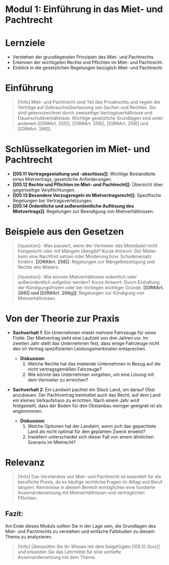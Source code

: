 # Modul 1: Einführung in das Miet- und Pachtrecht

# Lernziele
- Verstehen der grundlegenden Prinzipien des Miet- und Pachtrechts.
- Erkennen der wichtigsten Rechte und Pflichten im Miet- und Pachtrecht.
- Einblick in die gesetzlichen Regelungen bezüglich Miet- und Pachtrecht.

# Einführung
>[!info] 
>Miet- und Pachtrecht sind Teil des Privatrechts und regeln die Verträge auf Gebrauchsüberlassung von Sachen und Rechten. Sie sind gekennzeichnet durch zweiseitige Vertragsverhältnisse und Dauerschuldverhältnisse. Wichtige gesetzliche Grundlagen sind unter anderem [[OR#Art. 255]], [[OR#Art. 258]], [[OR#Art. 259]] und [[OR#Art. 266]].

# Schlüsselkategorien im Miet- und Pachtrecht
- **[[05.11 Vertragsgestaltung und -abschluss]]**: Wichtige Bestandteile eines Mietvertrags, gesetzliche Anforderungen.
- **[[05.12 Rechte und Pflichten im Miet- und Pachtrecht]]**: Übersicht über gegenseitige Verpflichtungen.
- **[[05.13 Besondere Verzugsregeln im Mietvertragsrecht]]**: Spezifische Regelungen bei Vertragsverletzungen.
- **[[05.14 Ordentliche und außerordentliche Auflösung des Mietvertrags]]**: Regelungen zur Beendigung von Mietverhältnissen.

# Beispiele aus den Gesetzen
>[!question]- Was passiert, wenn der Vermieter das Mietobjekt nicht fristgerecht oder mit Mängeln übergibt?
>Kurze Antwort: Der Mieter kann eine Nachfrist setzen oder Minderung bzw. Schadenersatz fordern.
>**[[OR#Art. 258]]**: Regelungen zur Mängelbeseitigung und Rechte des Mieters.

>[!question]- Wie können Mietverhältnisse ordentlich oder außerordentlich aufgelöst werden?
>Kurze Antwort: Durch Einhaltung der Kündigungsfristen oder bei Vorliegen wichtiger Gründe.
>**[[OR#Art. 266]] und [[OR#Art. 266g]]**: Regelungen zur Kündigung von Mietverhältnissen.

# Von der Theorie zur Praxis

- **Sachverhalt 1**: Ein Unternehmen mietet mehrere Fahrzeuge für seine Flotte. Der Mietvertrag sieht eine Laufzeit von drei Jahren vor. Im zweiten Jahr stellt das Unternehmen fest, dass einige Fahrzeuge nicht den im Vertrag spezifizierten Leistungsmerkmalen entsprechen.
    
    - **Diskussion**:
        1. Welche Rechte hat das mietende Unternehmen in Bezug auf die nicht vertragsgemäßen Fahrzeuge?
        2. Wie könnte das Unternehmen vorgehen, um eine Lösung mit dem Vermieter zu erreichen?
- **Sachverhalt 2**: Ein Landwirt pachtet ein Stück Land, um darauf Obst anzubauen. Der Pachtvertrag beinhaltet auch das Recht, auf dem Land ein kleines Verkaufshaus zu errichten. Nach einem Jahr wird festgestellt, dass der Boden für den Obstanbau weniger geeignet ist als angenommen.
    
    - **Diskussion**:
        1. Welche Optionen hat der Landwirt, wenn sich das gepachtete Land als nicht optimal für den geplanten Zweck erweist?
        2. Inwiefern unterscheidet sich dieser Fall von einem ähnlichen Szenario im Mietrecht?

# Relevanz
>[!info] 
>Das Verständnis von Miet- und Pachtrecht ist essentiell für die berufliche Praxis, da es häufige rechtliche Fragen im Alltag und Beruf tangiert. Kenntnisse in diesem Bereich ermöglichen eine fundierte Auseinandersetzung mit Mietverhältnissen und vertraglichen Pflichten.

## Fazit:
Am Ende dieses Moduls sollten Sie in der Lage sein, die Grundlagen des Miet- und Pachtrechts zu verstehen und einfache Fallstudien zu diesem Thema zu analysieren.
>[!info] 
>Überprüfen Sie Ihr Wissen mit dem beigefügten [[05.10 Quiz]] und erkunden Sie das Lehrmittel für eine vertiefte Auseinandersetzung mit dem Thema.
